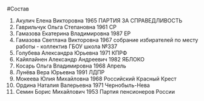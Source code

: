 #Состав
1. Акулич Елена Викторовна 1965 ПАРТИЯ ЗА СПРАВЕДЛИВОСТЬ
2. Гаврильчук Ольга Степановна 1961 СР
3. Гамазова Екатерина Владимировна 1987 ЕР
4. Гамазова Светлана Викторовна 1967 собрание избирателей по месту работы - коллектив ГБОУ школа №337
5. Голубева Александра Юрьевна 1971 КПРФ
6. Кайялайнен Александр Андреевич 1982 ЯБЛОКО
7. Косарь Ольга Владимировна 1968 Апрель
8. Лунёва Вера Юрьевна 1991 ЛДПР
9. Мокеева Юлия Михайловна 1968 Российский Красный Крест
10. Ордина Наталия Валерьевна 1971 Чернобыль-Нева
11. Семин Борис Михайлович 1953 Партия пенсионеров России
